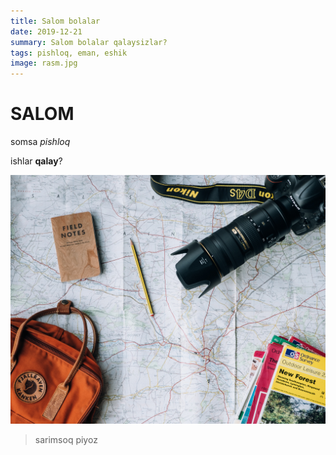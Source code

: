 ```yaml
---
title: Salom bolalar
date: 2019-12-21
summary: Salom bolalar qalaysizlar?
tags: pishloq, eman, eshik
image: rasm.jpg
---
```


# SALOM

somsa *pishloq*

ishlar **qalay**?

![salom](./rasm.jpg)

> sarimsoq piyoz